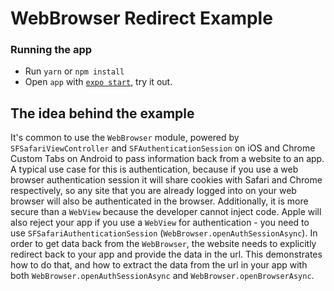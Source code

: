 # WebBrowser Redirect Example

### Running the app

- Run `yarn` or `npm install`
- Open `app` with [`expo start`](https://docs.expo.io/versions/latest/workflow/expo-cli/), try it out.

## The idea behind the example

It's common to use the `WebBrowser` module, powered by `SFSafariViewController` and `SFAuthenticationSession` on iOS and Chrome Custom Tabs on Android to pass information back from a website to an app. A typical use case for this is authentication, because if you use a web browser authentication session it will share cookies with Safari and Chrome respectively, so any site that you are already logged into on your web browser will also be authenticated in the browser. Additionally, it is more secure than a `WebView` because the developer cannot inject code. Apple will also reject your app if you use a `WebView` for authentication - you need to use `SFSafariAuthenticationSession` (`WebBrowser.openAuthSessionAsync`). In order to get data back from the `WebBrowser`, the website needs to explicitly redirect back to your app and provide the data in the url. This demonstrates how to do that, and how to extract the data from the url in your app with both `WebBrowser.openAuthSessionAsync` and `WebBrowser.openBrowserAsync`.
